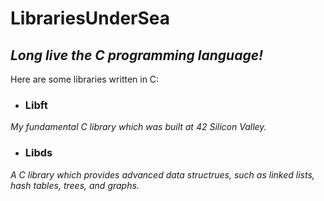 # LibrariesUnderSea

## *Long live the C programming language!*


Here are some libraries written in C:

- ### Libft
*My fundamental C library which was built at 42 Silicon Valley.*
    
- ### Libds
*A C library which provides advanced data structrues, such as linked lists, hash tables, trees, and graphs.*
